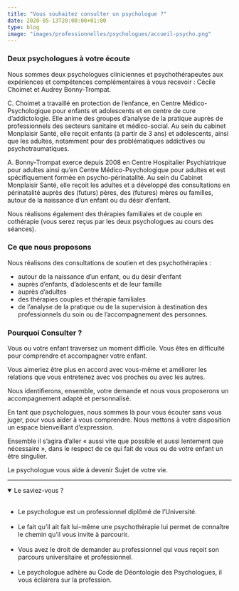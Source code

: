 ```yaml
---
title: "Vous souhaitez consulter un psychologue ?"
date: 2020-05-13T20:00:00+01:00
type: blog
image: "images/professionnelles/psychologues/accueil-psycho.png"
---
```


### Deux psychologues à votre écoute

Nous sommes deux psychologues cliniciennes et psychothérapeutes aux expériences et compétences complémentaires à vous recevoir :  Cécile Choimet et Audrey Bonny-Trompat.

C. Choimet a travaillé en protection de l’enfance, en Centre Médico-Psychologique pour enfants et adolescents et en centre de cure d’addictologie. Elle anime des groupes d’analyse de la pratique auprès de professionnels des secteurs sanitaire et médico-social. Au sein du cabinet Monplaisir Santé, elle reçoit enfants (à partir de 3 ans) et adolescents, ainsi que les adultes, notamment pour des problématiques addictives ou psychotraumatiques.

A. Bonny-Trompat exerce depuis 2008 en Centre Hospitalier Psychiatrique pour adultes ainsi qu’en Centre Médico-Psychologique pour adultes et est spécifiquement formée en psycho-périnatalité. Au sein du Cabinet Monplaisir Santé, elle reçoit les adultes et a développé des consultations en périnatalité auprès des (futurs) pères, des (futures) mères ou familles, autour de la naissance d’un enfant ou du désir d’enfant.

Nous réalisons également des thérapies familiales et de couple en cothérapie (vous serez reçus par les deux psychologues au cours des séances).

### Ce que nous proposons

Nous réalisons des consultations de soutien et des psychothérapies :

- autour de la naissance d’un enfant, ou du désir d’enfant
- auprès d’enfants, d’adolescents et de leur famille
- auprès d’adultes
- des thérapies couples et thérapie familiales
- de l’analyse de la pratique ou de la supervision à destination des professionnels du soin ou de l’accompagnement des personnes.

### Pourquoi Consulter ?

Vous ou votre enfant traversez un moment difficile. Vous êtes en difficulté pour comprendre et accompagner votre enfant.

Vous aimeriez être plus en accord avec vous-même et améliorer les relations que vous entretenez avec vos proches ou avec les autres.

Nous identifierons, ensemble, votre demande et nous vous proposerons un accompagnement adapté et personnalisé.

En tant que psychologues, nous sommes là pour vous écouter sans vous juger, pour vous aider à vous comprendre. Nous mettons à votre disposition un espace bienveillant d’expression.

Ensemble il s’agira d’aller « aussi vite que possible et aussi lentement que nécessaire », dans le respect de ce qui fait de vous ou de votre enfant un être singulier.

Le psychologue vous aide à devenir Sujet de votre vie.

---------------------

<details class="admonition question" open>
    <summary class="admonition-title">Le saviez-vous ?</summary>
    <br>
    <ul>
        <li>Le psychologue est un professionnel diplômé de l’Université.</li>
        <br>
        <li>Le fait qu’il ait fait lui-même une psychothérapie lui permet de connaître le chemin qu’il vous invite à parcourir.</li>
        <br>
        <li>Vous avez le droit de demander au professionnel qui vous reçoit son parcours universitaire et professionnel.</li>
        <br>
        <li>Le psychologue adhère au Code de Déontologie des Psychologues, il vous éclairera sur la profession.</li>
        <br>
    </ul>
</details>
